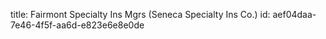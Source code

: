 title: Fairmont Specialty Ins Mgrs (Seneca Specialty Ins Co.)
id: aef04daa-7e46-4f5f-aa6d-e823e6e8e0de
